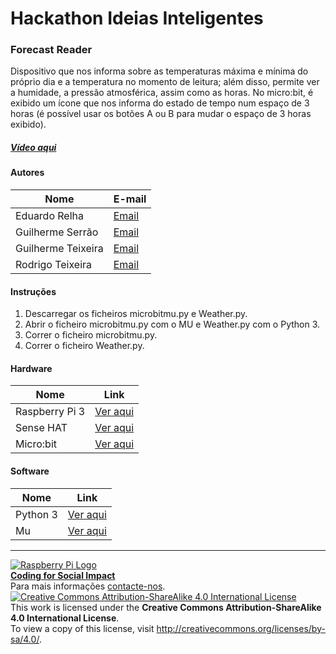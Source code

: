﻿# Hackathon Ideias Inteligentes

### Forecast Reader

   Dispositivo que nos informa sobre as temperaturas máxima e mínima do próprio dia e a temperatura no momento de leitura; além disso, permite ver a humidade, a pressão atmosférica, assim como as horas. No micro:bit, é exibido um ícone que nos informa do estado de tempo num espaço de 3 horas (é possível usar os botões A ou B para mudar o espaço de 3 horas exibido).
  
##### [Vídeo aqui](Demo/hack.mp4?raw=true)  
  
#### Autores  

|Nome  |E-mail  |  
|---|---|    
|Eduardo Relha  |[Email](mailto:eduardorelha@gmail.com)  |  
|Guilherme Serrão  |[Email](mailto:serraoguilherme@hotmail.com)  |  
|Guilherme Teixeira  |[Email](mailto:eaglevision.gt@gmail.com)  |  
|Rodrigo Teixeira  |[Email](mailto:rtroderick4@gmail.com)  |  

#### Instruções

1. Descarregar os ficheiros microbitmu.py e Weather.py.
2. Abrir o ficheiro microbitmu.py com o MU e Weather.py com o Python 3.
3. Correr o ficheiro microbitmu.py.
4. Correr o ficheiro Weather.py.

#### Hardware  

|Nome  |Link  |  
|---|---|    
|Raspberry Pi 3  |[Ver aqui](http://www.raspberrypi.org)  | 
|Sense HAT  |[Ver aqui](https://www.raspberrypi.org/documentation/hardware/sense-hat/)  |
|Micro:bit  |[Ver aqui](https://www.microbit.org/)  |

#### Software  

|Nome  |Link  |  
|---|---|    
|Python 3  |[Ver aqui](https://www.python.org/)  |  
|Mu  |[Ver aqui](https://codewith.mu/)  |


***  
[![Raspberry Pi Logo](https://upload.wikimedia.org/wikipedia/en/thumb/c/cb/Raspberry_Pi_Logo.svg/50px-Raspberry_Pi_Logo.svg.png)](http://raspberrypi.org)   
[**Coding for Social Impact**](http://codingforsocialimpact.fe.up.pt)  
Para mais informações [contacte-nos](mailto:hello@codingforsocialimpact.org).  
[![Creative Commons Attribution-ShareAlike 4.0 International License](https://licensebuttons.net/l/by-sa/4.0/88x31.png)](http://creativecommons.org/licenses/by-sa/4.0/)  
This work is licensed under the **Creative Commons Attribution-ShareAlike 4.0 International License**.  
To view a copy of this license, visit http://creativecommons.org/licenses/by-sa/4.0/.  
